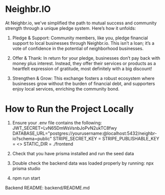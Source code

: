 # Neighbr.IO

At Neighbr.io, we've simplified the path to mutual success and community strength through a unique pledge system. Here’s how it unfolds:

1. Pledge & Support: Community members, like you, pledge financial support to local businesses through Neighbr.io. This isn’t a loan; it’s a vote of confidence in the potential of neighborhood businesses.

2. Offer & Thank: In return for your pledge, businesses don’t pay back with money plus interest. Instead, they offer their services or products as a heartfelt expression of gratitude, most definitely with a big discount!

3. Strengthen & Grow: This exchange fosters a robust ecosystem where businesses grow without the burden of financial debt, and supporters enjoy local services, enriching the community bond.

# How to Run the Project Locally

1. Ensure your .env file contains the following:
JWT_SECRET=LvN65DmWsVsnbJoPvN2ukTC8fwy
DATABASE_URL="postgres://yourusername:@localhost:5432/neighbr-io?schema=public"
STRIPE_SECRET_KEY = <your stripe secret key here>
STRIPE_PUBLISHABLE_KEY = <>
STATIC_DIR = ./frontend

2. Check that you have prisma installed and run the seed data
    
3. Double check the backend data was loaded properly by running: npx prisma studio

4. npm run start

Backend README: backend/README.md

